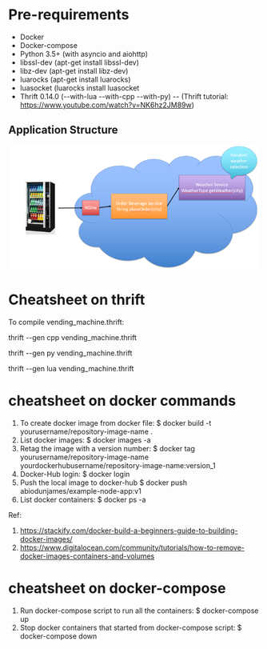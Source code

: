 # Pre-requirements

- Docker
- Docker-compose
- Python 3.5+ (with asyncio and aiohttp)
- libssl-dev (apt-get install libssl-dev)
- libz-dev (apt-get install libz-dev)
- luarocks (apt-get install luarocks)
- luasocket (luarocks install luasocket
- Thrift 0.14.0 (--with-lua --with-cpp --with-py)
-- (Thrift tutorial: https://www.youtube.com/watch?v=NK6hz2JM89w)

## Application Structure

![Vending machine Architecture](vendingmachine.png)

# Cheatsheet on thrift 

To compile vending_machine.thrift:

thrift --gen cpp vending_machine.thrift

thrift --gen py vending_machine.thrift

thrift --gen lua vending_machine.thrift

# cheatsheet on docker commands

1. To create docker image from docker file:
$ docker build -t yourusername/repository-image-name .
2. List docker images:
$ docker images -a
3. Retag the image with a version number: 
$ docker tag yourusername/repository-image-name yourdockerhubusername/repository-image-name:version_1
4. Docker-Hub login:
$ docker login
5. Push the local image to docker-hub
$ docker push abiodunjames/example-node-app:v1 
6. List docker containers:
$ docker ps -a

Ref: 
1. https://stackify.com/docker-build-a-beginners-guide-to-building-docker-images/
2. https://www.digitalocean.com/community/tutorials/how-to-remove-docker-images-containers-and-volumes

# cheatsheet on docker-compose

1. Run docker-compose script to run all the containers:
$ docker-compose up
2. Stop docker containers that started from docker-compose script:
$ docker-compose down

